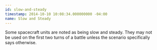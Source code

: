 ```yaml
---
id: slow-and-steady
timestamp: 2014-10-10 10:08:34.000000000 -04:00
name: Slow and Steady
---
```

<p>Some spacecraft units are noted as being slow and steady. They may not be used on the first two turns of a battle unless the scenario specifically says otherwise.</p>